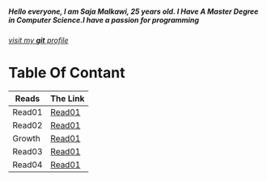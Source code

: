 
##### Hello everyone, I am Saja Malkawi, 25 years old. I Have A Master Degree in Computer Science.I have a passion for programming
[*visit my **git** profile*](https://github.com/saja123321)

# Table Of Contant

|       Reads    |   The Link                                                           |
|----------------|----------------------------------------------------------------------|
|       Read01   |[Read01](https://saja123321.github.io/reading-notes/Read01)           |
|       Read02   |[Read01](https://saja123321.github.io/reading-notes/read02)           |
|       Growth   |[Read01](https://saja123321.github.io/reading-notes/growthMindset)    |
|       Read03   |[Read01](https://saja123321.github.io/reading-notes/Read03)           |
|       Read04   |[Read01](https://saja123321.github.io/reading-notes/Read04)           |